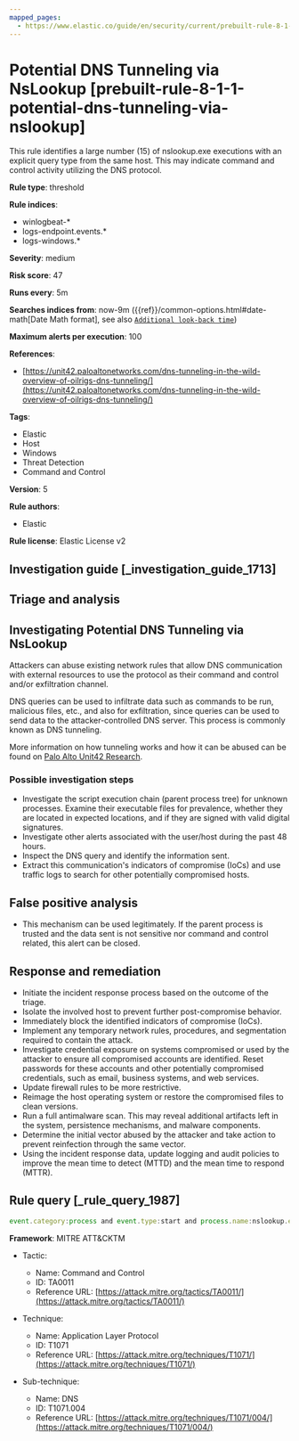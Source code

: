 ```yaml
---
mapped_pages:
  - https://www.elastic.co/guide/en/security/current/prebuilt-rule-8-1-1-potential-dns-tunneling-via-nslookup.html
---
```


# Potential DNS Tunneling via NsLookup [prebuilt-rule-8-1-1-potential-dns-tunneling-via-nslookup]

This rule identifies a large number (15) of nslookup.exe executions with an explicit query type from the same host. This may indicate command and control activity utilizing the DNS protocol.

**Rule type**: threshold

**Rule indices**:

* winlogbeat-*
* logs-endpoint.events.*
* logs-windows.*

**Severity**: medium

**Risk score**: 47

**Runs every**: 5m

**Searches indices from**: now-9m ({{ref}}/common-options.html#date-math[Date Math format], see also [`Additional look-back time`](docs-content://solutions/security/detect-and-alert/create-detection-rule.md#rule-schedule))

**Maximum alerts per execution**: 100

**References**:

* [https://unit42.paloaltonetworks.com/dns-tunneling-in-the-wild-overview-of-oilrigs-dns-tunneling/](https://unit42.paloaltonetworks.com/dns-tunneling-in-the-wild-overview-of-oilrigs-dns-tunneling/)

**Tags**:

* Elastic
* Host
* Windows
* Threat Detection
* Command and Control

**Version**: 5

**Rule authors**:

* Elastic

**Rule license**: Elastic License v2

## Investigation guide [_investigation_guide_1713]

## Triage and analysis

## Investigating Potential DNS Tunneling via NsLookup

Attackers can abuse existing network rules that allow DNS communication with external resources to use the protocol as
their command and control and/or exfiltration channel.

DNS queries can be used to infiltrate data such as commands to be run, malicious files, etc., and also for exfiltration,
since queries can be used to send data to the attacker-controlled DNS server. This process is commonly known as DNS tunneling.

More information on how tunneling works and how it can be abused can be found on
[Palo Alto Unit42 Research](https://unit42.paloaltonetworks.com/dns-tunneling-how-dns-can-be-abused-by-malicious-actors).

### Possible investigation steps

- Investigate the script execution chain (parent process tree) for unknown processes. Examine their executable files for
prevalence, whether they are located in expected locations, and if they are signed with valid digital signatures.
- Investigate other alerts associated with the user/host during the past 48 hours.
- Inspect the DNS query and identify the information sent.
- Extract this communication's indicators of compromise (IoCs) and use traffic logs to search for other potentially
compromised hosts.

## False positive analysis

- This mechanism can be used legitimately. If the parent process is trusted and the data sent is not sensitive nor
command and control related, this alert can be closed.

## Response and remediation

- Initiate the incident response process based on the outcome of the triage.
- Isolate the involved host to prevent further post-compromise behavior.
- Immediately block the identified indicators of compromise (IoCs).
- Implement any temporary network rules, procedures, and segmentation required to contain the attack.
- Investigate credential exposure on systems compromised or used by the attacker to ensure all compromised accounts are
identified. Reset passwords for these accounts and other potentially compromised credentials, such as email, business
systems, and web services.
- Update firewall rules to be more restrictive.
- Reimage the host operating system or restore the compromised files to clean versions.
- Run a full antimalware scan. This may reveal additional artifacts left in the system, persistence mechanisms, and
malware components.
- Determine the initial vector abused by the attacker and take action to prevent reinfection through the same vector.
- Using the incident response data, update logging and audit policies to improve the mean time to detect (MTTD) and the
mean time to respond (MTTR).

## Rule query [_rule_query_1987]

```js
event.category:process and event.type:start and process.name:nslookup.exe and process.args:(-querytype=* or -qt=* or -q=* or -type=*)
```

**Framework**: MITRE ATT&CKTM

* Tactic:

    * Name: Command and Control
    * ID: TA0011
    * Reference URL: [https://attack.mitre.org/tactics/TA0011/](https://attack.mitre.org/tactics/TA0011/)

* Technique:

    * Name: Application Layer Protocol
    * ID: T1071
    * Reference URL: [https://attack.mitre.org/techniques/T1071/](https://attack.mitre.org/techniques/T1071/)

* Sub-technique:

    * Name: DNS
    * ID: T1071.004
    * Reference URL: [https://attack.mitre.org/techniques/T1071/004/](https://attack.mitre.org/techniques/T1071/004/)




